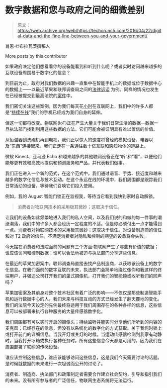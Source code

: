 # 数字数据和您与政府之间的细微差别 

> 原文：<https://web.archive.org/web/https://techcrunch.com/2016/04/22/digital-data-and-the-fine-line-between-you-and-your-government/>

肖恩·杜布拉瓦茨撰稿人

More posts by this contributor

如果政府决定他们想看看你的设备能看到和听到什么呢？或者实时访问越来越多的互联设备周围易于数字化的信息？

到目前为止，政府对我们数据的兴趣一直集中在智能手机上的数据或位于数据中心的数据上——以最近苹果和联邦调查局之间的[法律诉讼](https://web.archive.org/web/20220930185857/https://beta.techcrunch.com/tag/apple-vs-fbi/) 为例。同样的情况也发生在已经被提交到最高法院的[案件](https://web.archive.org/web/20220930185857/http://www.supremecourt.gov/opinions/13pdf/13-132_8l9c.pdf)中。

我们密切关注这些案例，因为我们每天花[小时](https://web.archive.org/web/20220930185857/http://www.leichtmanresearch.com/press/120315release.html)在互联网上，我们中的许多人都是“[持续在线](https://web.archive.org/web/20220930185857/http://www.pewresearch.org/fact-tank/2015/12/08/one-fifth-of-americans-report-going-online-almost-constantly/)”我们的手机已经成为我们自身的延伸。

但这一切都将改变。物联网(IoT)正在产生大量关于我们日常生活的数据—数据一旦执法部门找到利用这些数据的方法，它们可能会被证明具有难以置信的价值。

从恒温器到洗碗机再到电视，我们正以惊人的速度将曾经的模拟设备、电器以及“东西”连接起来。我们正走在一条通往数十亿互联和感知物体的道路上。

微软 Kinect、亚马逊 Echo 和越来越多的其他联网设备正在“听”和“看”，以便他们能够更有效和高效地提供和预测服务和产品，并代表我们做事。

我们正在进入一个新的范式，在这个范式中，我们通过语音、手势、接近度和越来越多的数字化信息与技术互动。在这个永远在线的环境中，我们周围都是跟踪我们日常活动的设备，等待我们召唤它们投入使用。

例如，我的 August 智能门锁正在监视我，等待当它看到我快到家时自动解锁。

> 消费者对物联网技术的采用极其微妙；这取决于信任。

让我们的设备如此频繁地进入我们的私人空间，以及我们说的和做的每一件事的潮涨潮落，我们中的许多人都会经历一定程度的不适。但是你必须付出一点才能得到一点。消费者对物联网技术的采用极其微妙；这取决于信任。对设备制造商的信任和对 T2 政府的信任。不满足消费者对隐私和控制的期望的设备将会失败。

今天摆在消费者和法院面前的问题有三个方面:物联网产生了哪些有价值的数据；谁应该访问和控制数据；谁可以合法地被迫与执法部门分享这些信息。

在最近的苹果加密案中，联邦调查局直接去找产品制造商，以获取该设备上的数字化信息。在我们面前的数字互联的未来，执法部门会简单地绕过像你和我这样的终端用户，并强迫公司打开我们的巢式摄像机，打开我们的智能锁或收听我们的回声吗？

苹果加密案及其前身对整个技术社区有着广泛的影响——不仅仅是那些制造智能手机和运行数据中心的人。我们未来与科技互动的方式已经发生了翻天覆地的变化。我们的法院今天设定的先例最终将适用于我们周围存在的各种各样的信息，这些信息可以被部署来执行各种服务的大量传感器数字化。

我们周围都有可以实时开启的摄像头；持续监听并能实时分享他们所听到的内容的麦克风；已经存在的信息，但没有以系统化的数字化的方式获取。关于我何时锁上或打开前门的详细信息。当我开灯或关灯的时候。当运动传感器检测到我家有动静时。当我打开冰箱或执行各种任务时。所有这些信息今天都是可用的，因为我们在周围部署了联网的传感设备。

谁应该控制这些信息，谁应该能够访问这些信息，这是我们今天需要讨论的话题。是时候就数据的未来进行一次坦诚而公开的讨论了。

消费者、制造商、执法部门和政策制定者需要合作建立社会契约，引导和指引我们的未来。没有所有参与者的广泛信任，物联网生态系统将无法运行。